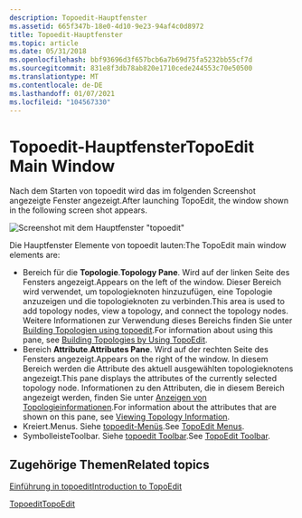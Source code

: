 ```yaml
---
description: Topoedit-Hauptfenster
ms.assetid: 665f347b-18e0-4d10-9e23-94af4c0d8972
title: Topoedit-Hauptfenster
ms.topic: article
ms.date: 05/31/2018
ms.openlocfilehash: bbf93696d3f657bcb6a7b69d75fa5232bb55cf7d
ms.sourcegitcommit: 831e8f3db78ab820e1710cede244553c70e50500
ms.translationtype: MT
ms.contentlocale: de-DE
ms.lasthandoff: 01/07/2021
ms.locfileid: "104567330"
---
```

# <a name="topoedit-main-window"></a><span data-ttu-id="4a012-103">Topoedit-Hauptfenster</span><span class="sxs-lookup"><span data-stu-id="4a012-103">TopoEdit Main Window</span></span>

<span data-ttu-id="4a012-104">Nach dem Starten von topoedit wird das im folgenden Screenshot angezeigte Fenster angezeigt.</span><span class="sxs-lookup"><span data-stu-id="4a012-104">After launching TopoEdit, the window shown in the following screen shot appears.</span></span>

![Screenshot mit dem Hauptfenster "topoedit"](images/809bce6e-43b7-4399-a41b-deff894ba151.jpg)

<span data-ttu-id="4a012-106">Die Hauptfenster Elemente von topoedit lauten:</span><span class="sxs-lookup"><span data-stu-id="4a012-106">The TopoEdit main window elements are:</span></span>

-   <span data-ttu-id="4a012-107">Bereich für die **Topologie**.</span><span class="sxs-lookup"><span data-stu-id="4a012-107">**Topology Pane**.</span></span> <span data-ttu-id="4a012-108">Wird auf der linken Seite des Fensters angezeigt.</span><span class="sxs-lookup"><span data-stu-id="4a012-108">Appears on the left of the window.</span></span> <span data-ttu-id="4a012-109">Dieser Bereich wird verwendet, um topologieknoten hinzuzufügen, eine Topologie anzuzeigen und die topologieknoten zu verbinden.</span><span class="sxs-lookup"><span data-stu-id="4a012-109">This area is used to add topology nodes, view a topology, and connect the topology nodes.</span></span> <span data-ttu-id="4a012-110">Weitere Informationen zur Verwendung dieses Bereichs finden Sie unter [Building Topologien using topoedit](building-topologies-by-using-topoedit.md).</span><span class="sxs-lookup"><span data-stu-id="4a012-110">For information about using this pane, see [Building Topologies by Using TopoEdit](building-topologies-by-using-topoedit.md).</span></span>
-   <span data-ttu-id="4a012-111">Bereich **Attribute**.</span><span class="sxs-lookup"><span data-stu-id="4a012-111">**Attributes Pane**.</span></span> <span data-ttu-id="4a012-112">Wird auf der rechten Seite des Fensters angezeigt.</span><span class="sxs-lookup"><span data-stu-id="4a012-112">Appears on the right of the window.</span></span> <span data-ttu-id="4a012-113">In diesem Bereich werden die Attribute des aktuell ausgewählten topologieknotens angezeigt.</span><span class="sxs-lookup"><span data-stu-id="4a012-113">This pane displays the attributes of the currently selected topology node.</span></span> <span data-ttu-id="4a012-114">Informationen zu den Attributen, die in diesem Bereich angezeigt werden, finden Sie unter [Anzeigen von Topologieinformationen](viewing-topology-information.md).</span><span class="sxs-lookup"><span data-stu-id="4a012-114">For information about the attributes that are shown on this pane, see [Viewing Topology Information](viewing-topology-information.md).</span></span>
-   <span data-ttu-id="4a012-115">Kreiert.</span><span class="sxs-lookup"><span data-stu-id="4a012-115">Menus.</span></span> <span data-ttu-id="4a012-116">Siehe [topoedit-Menüs](topoedit-menus.md).</span><span class="sxs-lookup"><span data-stu-id="4a012-116">See [TopoEdit Menus](topoedit-menus.md).</span></span>
-   <span data-ttu-id="4a012-117">Symbolleiste</span><span class="sxs-lookup"><span data-stu-id="4a012-117">Toolbar.</span></span> <span data-ttu-id="4a012-118">Siehe [topoedit Toolbar](topoedit-toolbar.md).</span><span class="sxs-lookup"><span data-stu-id="4a012-118">See [TopoEdit Toolbar](topoedit-toolbar.md).</span></span>

## <a name="related-topics"></a><span data-ttu-id="4a012-119">Zugehörige Themen</span><span class="sxs-lookup"><span data-stu-id="4a012-119">Related topics</span></span>

<dl> <dt>

[<span data-ttu-id="4a012-120">Einführung in topoedit</span><span class="sxs-lookup"><span data-stu-id="4a012-120">Introduction to TopoEdit</span></span>](introduction-to-topoedit.md)
</dt> <dt>

[<span data-ttu-id="4a012-121">Topoedit</span><span class="sxs-lookup"><span data-stu-id="4a012-121">TopoEdit</span></span>](topoedit.md)
</dt> </dl>

 

 




